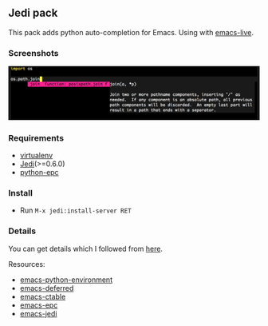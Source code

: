 ## Jedi pack

This pack adds python auto-completion for Emacs. Using with [emacs-live](https://github.com/overtone/emacs-live).

### Screenshots
![](https://github.com/driventokill/jedi-pack/blob/master/screenshots/complete.png)


### Requirements

* [virtualenv](http://www.virtualenv.org/)
* [Jedi](https://github.com/davidhalter/jedi)(>=0.6.0)
* [python-epc](https://github.com/tkf/python-epc)

### Install

* Run `M-x jedi:install-server RET` 

### Details 

You can get details which I followed from [here](http://tkf.github.io/emacs-jedi/latest/). 

Resources:

* [emacs-python-environment](https://github.com/tkf/emacs-python-environment)
* [emacs-deferred](https://github.com/kiwanami/emacs-deferred)
* [emacs-ctable](https://github.com/kiwanami/emacs-ctable)
* [emacs-epc](https://github.com/kiwanami/emacs-epc)
* [emacs-jedi](https://github.com/tkf/emacs-jedi)
